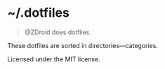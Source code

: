 # ~/.dotfiles

> @ZDroid does dotfiles

These dotfiles are sorted in directories—categories.

Licensed under the MIT license.